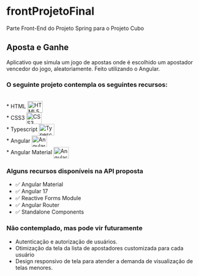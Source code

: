 # frontProjetoFinal

Parte Front-End do Projeto Spring para o Projeto Cubo

## Aposta e Ganhe

Aplicativo que simula um jogo de apostas onde é escolhido um apostador vencedor do jogo, 
aleatoriamente. Feito utilizando o Angular.

### O seguinte projeto contempla os seguintes recursos:

<div><br>
  * HTML  <img align="center" alt="HTML5" height="30" width="40" src="https://cdn.jsdelivr.net/gh/devicons/devicon/icons/html5/html5-original-wordmark.svg"><br>
  * CSS3  <img align="center" alt="CSS3" height="30" width="40" src="https://cdn.jsdelivr.net/gh/devicons/devicon/icons/css3/css3-original-wordmark.svg"><br>
  * Typescript  <img align="center" alt="Typescript" height="30" width="40" src="https://cdn.jsdelivr.net/gh/devicons/devicon/icons/typescript/typescript-original.svg"><br>
  * Angular  <img align="center" alt="Angular" height="30" width="40" src="https://cdn.jsdelivr.net/gh/devicons/devicon/icons/angularjs/angularjs-original.svg"><br>
  * Angular Material <img align="center" alt="Angular Material" height="30" width="40" src="https://cdn.jsdelivr.net/gh/devicons/devicon@latest/icons/angularmaterial/angularmaterial-original.svg">
  

### Alguns recursos disponíveis na API proposta

  * ✅ Angular Material
  * ✅ Angular 17
  * ✅ Reactive Forms Module
  * ✅ Angular Router
  * ✅ Standalone Components

### Não contemplado, mas pode vir futuramente

 * Autenticação e autorização de usuários.
 * Otimização da tela da lista de apostadores customizada para cada usuário
 * Design responsivo de tela para atender a demanda de visualização de telas menores.
